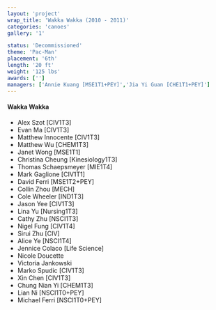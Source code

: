 ```yaml
---
layout: 'project'
wrap_title: 'Wakka Wakka (2010 - 2011)'
categories: 'canoes'
gallery: '1'

status: 'Decommissioned'
theme: 'Pac-Man'
placement: '6th'
length: '20 ft'
weight: '125 lbs'
awards: ['']
managers: ['Annie Kuang [MSE1T1+PEY]','Jia Yi Guan [CHE1T1+PEY]']
---
```

#### Wakka Wakka

 - Alex Szot [CIV1T3]
 - Evan Ma [CIV1T3]
 - Matthew Innocente [CIV1T3]
 - Matthew Wu [CHEM1T3]
 - Janet Wong [MSE1T1]
 - Christina Cheung [Kinesiology1T3]
 - Thomas Schaepsmeyer [MIE1T4]
 - Mark Gaglione [CIV1T1]
 - David Ferri [MSE1T2+PEY]
 - Collin Zhou [MECH]
 - Cole Wheeler [IND1T3]
 - Jason Yee [CIV1T3]
 - Lina Yu [Nursing1T3]
 - Cathy Zhu [NSCI1T3]
 - Nigel Fung [CIV1T4]
 - Sirui Zhu [CIV]
 - Alice Ye [NSCI1T4]
 - Jennice Colaco [Life Science]
 - Nicole Doucette
 - Victoria Jankowski
 - Marko Spudic [CIV1T3]
 - Xin Chen [CIV1T3]
 - Chung Nian Yi [CHEM1T3]
 - Lian Ni [NSCI1T0+PEY]
 - Michael Ferri [NSCI1T0+PEY]
